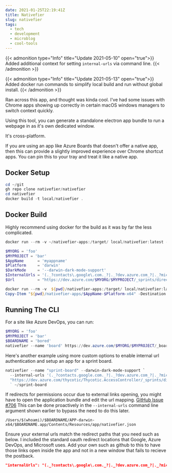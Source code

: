 ```yaml
---
date: 2021-01-25T22:19:41Z
title: Nativefier
slug: nativefier
tags:
  - tech
  - development
  - microblog
  - cool-tools
---
```


{{< admonition type="Info" title="Update 2021-05-10" open="true">}}
Added additional context for setting `internal-urls` via command line.
{{< /admonition >}}

{{< admonition type="Info" title="Update 2021-05-13" open="true">}}
Added docker run commands to simplify local build and run without global install.
{{< /admonition >}}

Ran across this app, and thought was kinda cool.
I've had some issues with Chrome apps showing up correctly in certain macOS windows managers to switch context quickly.

Using this tool, you can generate a standalone electron app bundle to run a webpage in as it's own dedicated window.

It's cross-platform.

If you are using an app like Azure Boards that doesn't offer a native app, then this can provide a slightly improved experience over Chrome shortcut apps.
You can pin this to your tray and treat it like a native app.

## Docker Setup

```powershell
cd ~/git
gh repo clone nativefier/nativefier
cd nativefier
docker build -t local/nativefier .
```

## Docker Build

Highly recommend using docker for the build as it was by far the less complicated.

```powershell
docker run --rm -v ~/nativefier-apps:/target/ local/nativefier:latest --help

$MYORG = 'foo'
$MYPROJECT = 'bar'
$AppName      = 'myappname'
$Platform     = 'darwin'
$DarkMode     = '--darwin-dark-mode-support'
$InternalUrls = '(._?contacts\.google\.com._?|._?dev.azure.com_?|._?microsoft.com_?|._?login.microsoftonline.com_?|._?azure.com_?|._?vssps.visualstudio.com._?)'
$Url          = "https://dev.azure.com/$MYORG/$MYPROJECT/_sprints/directory?fullScreen=true/"

docker run --rm -v  ${pwd}/nativefier-apps:/target/ local/nativefier:latest --name $AppName --platform $Platform $DarkMode --internal-urls $InternalUrls $Url /target/
Copy-Item "${pwd}/nativefier-apps/$AppName-$Platform-x64" -Destination (Join-Path $ENV:HOME 'nativefier-apps') -Recurse -Force
```

## Running The CLI

For a site like Azure DevOps, you can run:

```powershell
$MYORG = 'foo'
$MYPROJECT = 'bar'
$BOARDNAME = 'bored'
nativefier --name 'board' https://dev.azure.com/$MYORG/$MYPROJECT/_boards/board/t/$BOARDNAME/Backlog%20items/?fullScreen=true ~/$BOARDNAME
```

Here's another example using more custom options to enable internal url authentication and setup an app for a sprint board.

```powershell
nativefier --name "sprint-board" --darwin-dark-mode-support `
  --internal-urls '(._?contacts.google.com._?|._?dev.azure.com_?|._?microsoft.com_?|._?login.microsoftonline.com_?|._?azure.com_?|._?vssps.visualstudio.com._?)' `
  "https://dev.azure.com/thycotic/Thycotic.AccessController/_sprints/directory?fullScreen=true"
  ` ~/sprint-board
```

If redirects for permissions occur due to external links opening, you might have to open the application bundle and edit the url mapping. [GitHub Issue #706](https://github.com/jiahaog/nativefier/issues/706)
This can be done proactively in the `--internal-urls` command line argument shown earlier to bypass the need to do this later.

```text
/Users/$(whoami)/$BOARDNAME/APP-darwin-x64/$BOARDNAME.app/Contents/Resources/app/nativefier.json
```

Ensure your external urls match the redirect paths that you need such as below.
I included the standard oauth redirect locations that Google, Azure DevOps, and Microsoft uses.
Add your own such as github to this to have those links open inside the app and not in a new window that fails to recieve the postback.

```json
"internalUrls": "(._?contacts\.google\.com._?|._?dev.azure.com_?|._?microsoft.com_?|._?login.microsoftonline.com_?|._?azure.com_?|._?vssps.visualstudio.com._?)",
```
